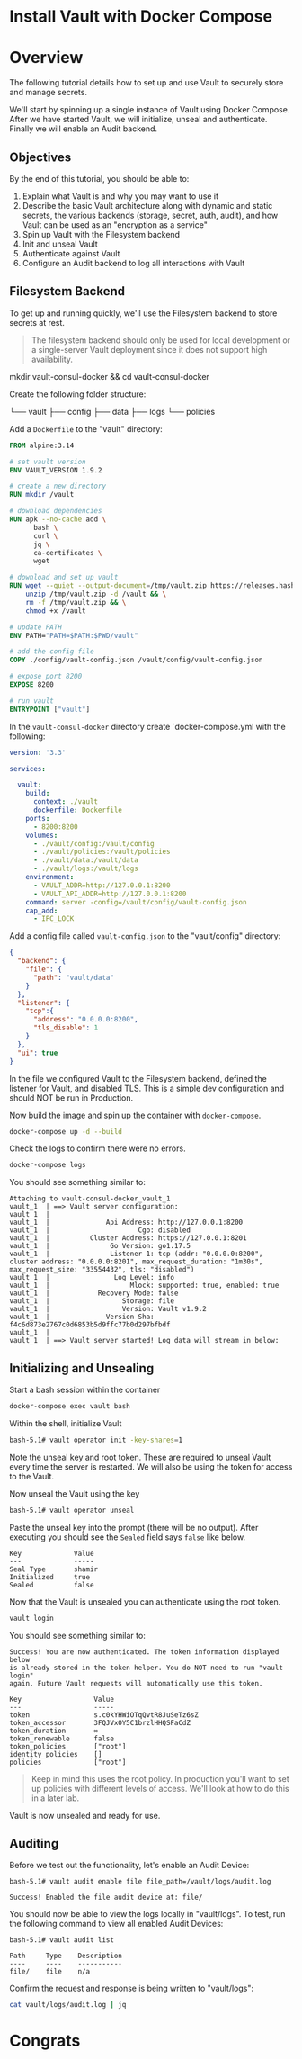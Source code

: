 # Install Vault with Docker Compose

# Overview
The following tutorial details how to set up and use Vault to securely store and manage secrets.

We'll start by spinning up a single instance of Vault using Docker Compose. After we have started Vault, we will initialize, unseal and authenticate. Finally we will enable an Audit backend. 

## Objectives 
By the end of this tutorial, you should be able to:

1. Explain what Vault is and why you may want to use it
2. Describe the basic Vault architecture along with dynamic and static secrets, the various backends (storage, secret, auth, audit), and how Vault can be used as an "encryption as a service"
3. Spin up Vault with the Filesystem backend
4. Init and unseal Vault
5. Authenticate against Vault
6. Configure an Audit backend to log all interactions with Vault

## Filesystem Backend 
To get up and running quickly, we'll use the Filesystem backend to store secrets at rest.

> The filesystem backend should only be used for local development or a single-server Vault deployment since it does not support high availability.

mkdir vault-consul-docker && cd vault-consul-docker

Create the following folder structure:

└── vault
    ├── config
    ├── data
    ├── logs
    └── policies

Add a `Dockerfile` to the "vault" directory:

```dockerfile
FROM alpine:3.14

# set vault version
ENV VAULT_VERSION 1.9.2

# create a new directory
RUN mkdir /vault

# download dependencies
RUN apk --no-cache add \
      bash \
      curl \
      jq \
      ca-certificates \
      wget

# download and set up vault
RUN wget --quiet --output-document=/tmp/vault.zip https://releases.hashicorp.com/vault/${VAULT_VERSION}/vault_${VAULT_VERSION}_linux_amd64.zip && \
    unzip /tmp/vault.zip -d /vault && \
    rm -f /tmp/vault.zip && \
    chmod +x /vault

# update PATH
ENV PATH="PATH=$PATH:$PWD/vault"

# add the config file
COPY ./config/vault-config.json /vault/config/vault-config.json

# expose port 8200
EXPOSE 8200

# run vault
ENTRYPOINT ["vault"]
```

In the `vault-consul-docker` directory create `docker-compose.yml with the following:

```yml
version: '3.3'

services:

  vault:
    build:
      context: ./vault
      dockerfile: Dockerfile
    ports:
      - 8200:8200
    volumes:
      - ./vault/config:/vault/config
      - ./vault/policies:/vault/policies
      - ./vault/data:/vault/data
      - ./vault/logs:/vault/logs
    environment:
      - VAULT_ADDR=http://127.0.0.1:8200
      - VAULT_API_ADDR=http://127.0.0.1:8200
    command: server -config=/vault/config/vault-config.json
    cap_add:
      - IPC_LOCK
```

Add a config file called `vault-config.json` to the "vault/config" directory:

```json
{
  "backend": {
    "file": {
      "path": "vault/data"
    }
  },
  "listener": {
    "tcp":{
      "address": "0.0.0.0:8200",
      "tls_disable": 1
    }
  },
  "ui": true
}
```

In the file we configured Vault to the Filesystem backend, defined the listener for Vault, and disabled TLS. This is a simple dev configuration and should NOT be run in Production. 

Now build the image and spin up the container with `docker-compose`. 

```bash
docker-compose up -d --build 
```

Check the logs to confirm there were no errors. 
```bash
docker-compose logs
```

You should see something similar to:

```
Attaching to vault-consul-docker_vault_1
vault_1  | ==> Vault server configuration:
vault_1  |
vault_1  |              Api Address: http://127.0.0.1:8200
vault_1  |                      Cgo: disabled
vault_1  |          Cluster Address: https://127.0.0.1:8201
vault_1  |               Go Version: go1.17.5
vault_1  |               Listener 1: tcp (addr: "0.0.0.0:8200", cluster address: "0.0.0.0:8201", max_request_duration: "1m30s", max_request_size: "33554432", tls: "disabled")
vault_1  |                Log Level: info
vault_1  |                    Mlock: supported: true, enabled: true
vault_1  |            Recovery Mode: false
vault_1  |                  Storage: file
vault_1  |                  Version: Vault v1.9.2
vault_1  |              Version Sha: f4c6d873e2767c0d6853b5d9ffc77b0d297bfbdf
vault_1  |
vault_1  | ==> Vault server started! Log data will stream in below:
```

## Initializing and Unsealing
Start a bash session within the container
```bash
docker-compose exec vault bash 
```

Within the shell, initialize Vault 
```bash
bash-5.1# vault operator init -key-shares=1
```

Note the unseal key and root token. These are required to unseal Vault every time the server is restarted. We will also be using the token for access to the Vault. 

Now unseal the Vault using the key
```bash
bash-5.1# vault operator unseal
```

Paste the unseal key into the prompt (there will be no output). After executing you should see the `Sealed` field says `false` like below.

```
Key             Value
---             -----
Seal Type       shamir
Initialized     true
Sealed          false
```

Now that the Vault is unsealed you can authenticate using the root token. 
```bash
vault login
```

You should see something similar to:

```
Success! You are now authenticated. The token information displayed below
is already stored in the token helper. You do NOT need to run "vault login"
again. Future Vault requests will automatically use this token.

Key                  Value
---                  -----
token                s.c0kYHWiOTqQvtR8JuSeTz6sZ
token_accessor       3FQJVxOY5C1brzlHHQSFaCdZ
token_duration       ∞
token_renewable      false
token_policies       ["root"]
identity_policies    []
policies             ["root"]
```

> Keep in mind this uses the root policy. In production you'll want to set up policies with different levels of access. We'll look at how to do this in a later lab.


Vault is now unsealed and ready for use.

## Auditing
Before we test out the functionality, let's enable an Audit Device:
```
bash-5.1# vault audit enable file file_path=/vault/logs/audit.log

Success! Enabled the file audit device at: file/
```

You should now be able to view the logs locally in "vault/logs". To test, run the following command to view all enabled Audit Devices:

```
bash-5.1# vault audit list

Path     Type    Description
----     ----    -----------
file/    file    n/a
```

Confirm the request and response is being written to "vault/logs": 
```bash
cat vault/logs/audit.log | jq
```

# Congrats

